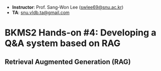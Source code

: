 - **Instructor**: Prof. Sang-Won Lee (swlee69@snu.ac.kr)
- **TA**:         snu.vldb.ta@gmail.com

# BKMS2 Hands-on #4: Developing a Q&A system based on RAG
## Retrieval Augmented Generation (RAG)

